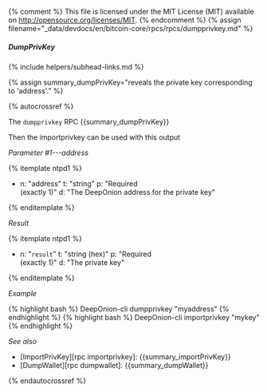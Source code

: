 {% comment %}
This file is licensed under the MIT License (MIT) available on
http://opensource.org/licenses/MIT.
{% endcomment %}
{% assign filename="_data/devdocs/en/bitcoin-core/rpcs/rpcs/dumpprivkey.md" %}

##### DumpPrivKey
{% include helpers/subhead-links.md %}

{% assign summary_dumpPrivKey="reveals the private key corresponding to 'address'." %}

{% autocrossref %}

The `dumpprivkey` RPC {{summary_dumpPrivKey}}

Then the importprivkey can be used with this output

*Parameter #1---address*

{% itemplate ntpd1 %}
- n: "address"
  t: "string"
  p: "Required<br>(exactly 1)"
  d: "The DeepOnion address for the private key"

{% enditemplate %}

*Result*

{% itemplate ntpd1 %}
- n: "`result`"
  t: "string (hex)"
  p: "Required<br>(exactly 1)"
  d: "The private key"

{% enditemplate %}

*Example*

{% highlight bash %}
DeepOnion-cli dumpprivkey "myaddress"
{% endhighlight %}
{% highlight bash %}
DeepOnion-cli importprivkey "mykey"
{% endhighlight %}

*See also*

* [ImportPrivKey][rpc importprivkey]: {{summary_importPrivKey}}
* [DumpWallet][rpc dumpwallet]: {{summary_dumpWallet}}

{% endautocrossref %}
